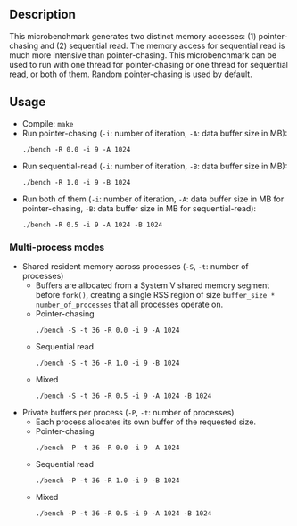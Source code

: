 ## Description
This microbenchmark generates two distinct memory accesses: (1) pointer-chasing and (2) sequential read. The memory access for sequential read is much more intensive than pointer-chasing.
This microbenchmark can be used to run with one thread for pointer-chasing or one thread for sequential read, or both of them. Random pointer-chasing is used by default.

## Usage
* Compile: `make`
* Run pointer-chasing (`-i`: number of iteration, `-A`: data buffer size in MB):
  ```
  ./bench -R 0.0 -i 9 -A 1024
  ```
* Run sequential-read (`-i`: number of iteration, `-B`: data buffer size in MB):
  ```
  ./bench -R 1.0 -i 9 -B 1024
  ```
* Run both of them (`-i`: number of iteration, `-A`: data buffer size in MB for pointer-chasing, `-B`: data buffer size in MB for sequential-read):
  ```
  ./bench -R 0.5 -i 9 -A 1024 -B 1024
  ```

### Multi-process modes
* Shared resident memory across processes (`-S`, `-t`: number of processes)
  * Buffers are allocated from a System V shared memory segment before
    `fork()`, creating a single RSS region of size
    `buffer_size * number_of_processes` that all processes operate on.
  * Pointer-chasing
    ```
    ./bench -S -t 36 -R 0.0 -i 9 -A 1024
    ```
  * Sequential read
    ```
    ./bench -S -t 36 -R 1.0 -i 9 -B 1024
    ```
  * Mixed
    ```
    ./bench -S -t 36 -R 0.5 -i 9 -A 1024 -B 1024
    ```
* Private buffers per process (`-P`, `-t`: number of processes)
  * Each process allocates its own buffer of the requested size.
  * Pointer-chasing
    ```
    ./bench -P -t 36 -R 0.0 -i 9 -A 1024
    ```
  * Sequential read
    ```
    ./bench -P -t 36 -R 1.0 -i 9 -B 1024
    ```
  * Mixed
    ```
    ./bench -P -t 36 -R 0.5 -i 9 -A 1024 -B 1024
    ```
